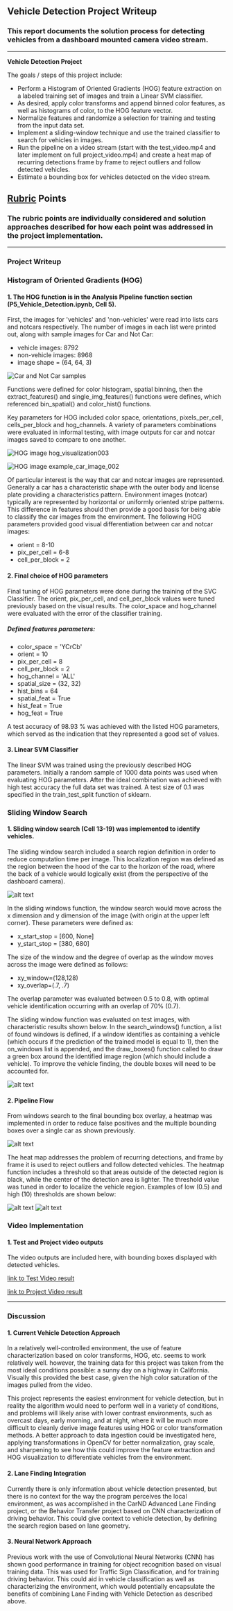 ## Vehicle Detection Project Writeup
### This report documents the solution process for detecting vehicles from a dashboard mounted camera video stream.

---

**Vehicle Detection Project**

The goals / steps of this project include:

* Perform a Histogram of Oriented Gradients (HOG) feature extraction on a labeled training set of images and train a Linear SVM classifier.
* As desired, apply color transforms and append binned color features, as well as histograms of color, to the HOG feature vector.
* Normalize features and randomize a selection for training and testing from the input data set.
* Implement a sliding-window technique and use the trained classifier to search for vehicles in images.
* Run the pipeline on a video stream (start with the test_video.mp4 and later implement on full project_video.mp4) and create a heat map of recurring detections frame by frame to reject outliers and follow detected vehicles.
* Estimate a bounding box for vehicles detected on the video stream.

[//]: # (Image References)
[image1]: ./output_images/data_visualization.png
[image2]: ./output_images/hog_image_vis/hog_visualization003.png
[image3]: ./output_images/hog_image_vis/example_car_image_002.png
[image4]: ./output_images/sliding_windows_vis001.png
[image5]: ./output_images/test_image_bbox.png
[image6]: ./output_images/find_cars_heat_map_optimization_thres-2.png
[image7]: ./output_images/find_cars_heat_map_optimization_thres-0.5.png
[image8]: ./output_images/find_cars_heat_map_optimization_thres-10.png
[image9]: ./output_images/find_cars_heat_map_images.png
[video1]: ./output_videos/test_output.mp4
[video1]: ./output_videos/project_video.mp4

## [Rubric](https://review.udacity.com/#!/rubrics/513/view) Points
### The rubric points are individually considered and solution approaches described for how each point was addressed in the project implementation.  

---
### Project Writeup

### Histogram of Oriented Gradients (HOG)

#### 1. The HOG function is in the Analysis Pipeline function section (P5_Vehicle_Detection.ipynb, Cell 5).

First, the images for 'vehicles' and 'non-vehicles' were read into lists cars and notcars respectively. The number of images in each list were printed out, along with sample images for Car and Not Car:
* vehicle images:  8792
* non-vehicle images:  8968
* image shape = (64, 64, 3)

![Car and Not Car samples][image1]

Functions were defined for color histogram, spatial binning, then the extract_features() and single_img_features() functions were defines, which referenced bin_spatial() and color_hist() functions.

Key parameters for HOG included color space, orientations, pixels_per_cell, cells_per_block and hog_channels. A variety of parameters combinations were evaluated in informal testing, with image outputs for car and notcar images saved to compare to one another.

![HOG image hog_visualization003][image2]

![HOG image example_car_image_002][image3]

Of particular interest is the way that car and notcar images are represented. Generally a car has a characteristic shape with the outer body and license plate providing a characteristics pattern. Environment images (notcar) typically are represented by horizontal or uniformly oriented stripe patterns. This difference in features should then provide a good basis for being able to classify the car images from the environment. The following HOG parameters provided good visual differentiation between car and notcar images:
* orient = 8-10
* pix_per_cell = 6-8
* cell_per_block = 2

#### 2. Final choice of HOG parameters

Final tuning of HOG parameters were done during the training of the SVC Classifier. The orient, pix_per_cell, and cell_per_block values were tuned previously based on the visual results. The color_space and hog_channel were evaluated with the error of the classifier training.

##### Defined features parameters:
* color_space = 'YCrCb'
* orient = 10
* pix_per_cell = 8
* cell_per_block = 2
* hog_channel = 'ALL'
* spatial_size = (32, 32)
* hist_bins = 64
* spatial_feat = True
* hist_feat = True
* hog_feat = True

A test accuracy of 98.93 % was achieved with the listed HOG parameters, which served as the indication that they represented a good set of values.

#### 3. Linear SVM Classifier

The linear SVM was trained using the previously described HOG parameters. Initially a random sample of 1000 data points was used when evaluating HOG parameters. After the ideal combination was achieved with high test accuracy the full data set was trained. A test size of 0.1 was specified in the train_test_split function of sklearn.

### Sliding Window Search

#### 1. Sliding window search (Cell 13-19) was implemented to identify vehicles.

The sliding window search included a search region definition in order to reduce computation time per image. This localization region was defined as the region between the hood of the car to the horizon of the road, where the back of a vehicle would logically exist (from the perspective of the dashboard camera).

![alt text][image4]

In the sliding windows function, the window search would move across the x dimension and y dimension of the image (with origin at the upper left corner). These parameters were defined as:

* x_start_stop = [600, None]
* y_start_stop = [380, 680]

The size of the window and the degree of overlap as the window moves across the image were defined as follows:

* xy_window=(128,128)
* xy_overlap=(.7, .7)

The overlap parameter was evaluated between 0.5 to 0.8, with optimal vehicle identification occurring with an overlap of 70% (0.7).

The sliding window function was evaluated on test images, with characteristic results shown below. In the search_windows() function, a list of found windows is defined, if a window identifies as containing a vehicle (which occurs if the prediction of the trained model is equal to 1), then the on_windows list is appended, and the draw_boxes() function called to draw a green box around the identified image region (which should include a vehicle). To improve the vehicle finding, the double boxes will need to be accounted for.

![alt text][image5]

#### 2. Pipeline Flow

From windows search to the final bounding box overlay, a heatmap was implemented in order to reduce false positives and the multiple bounding boxes over a single car as shown previously.

![alt text][image6]

The heat map addresses the problem of recurring detections, and frame by frame it is used to reject outliers and follow detected vehicles. The heatmap function includes a threshold so that areas outside of the detected region is black, while the center of the detection area is lighter. The threshold value was tuned in order to localize the vehicle region. Examples of low (0.5) and high (10) thresholds are shown below:

![alt text][image7]
![alt text][image8]

### Video Implementation

#### 1. Test and Project video outputs

The video outputs are included here, with bounding boxes displayed with detected vehicles.

[link to Test Video result](https://youtu.be/NSmyolgroNE "Test Video")


[link to Project Video result](https://youtu.be/5x_WFBsFStA "Project Video")


---

### Discussion

#### 1. Current Vehicle Detection Approach

In a relatively well-controlled environment, the use of feature characterization based on color transforms, HOG, etc. seems to work relatively well. however, the training data for this project was taken from the most ideal conditions possible: a sunny day on a highway in California. Visually this provided the best case, given the high color saturation of the images pulled from the video.

This project represents the easiest environment for vehicle detection, but in reality the algorithm would need to perform well in a variety of conditions, and problems will likely arise with lower contrast environments, such as overcast days, early morning, and at night, where it will be much more difficult to cleanly derive image features using HOG or color transformation methods. A better approach to data ingestion could be investigated here, applying transformations in OpenCV for better normalization, gray scale, and sharpening to see how this could improve the feature extraction and HOG visualization to differentiate vehicles from the environment.

#### 2. Lane Finding Integration

Currently there is only information about vehicle detection presented, but there is no context for the way the program perceives the local environment, as was accomplished in the CarND Advanced Lane Finding project, or the Behavior Transfer project based on CNN characterization of driving behavior. This could give context to vehicle detection, by defining the search region based on lane geometry.

#### 3. Neural Network Approach

Previous work with the use of Convolutional Neural Networks (CNN) has shown good performance in training for object recognition based on visual training data. This was used for Traffic Sign Classification, and for training driving behavior. This could aid in vehicle classification as well as characterizing the environment, which would potentially encapsulate the benefits of combining Lane Finding with Vehicle Detection as described above.
